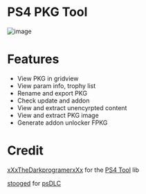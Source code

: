 # PS4 PKG Tool
![image](https://user-images.githubusercontent.com/36906814/65003204-0824e400-d92a-11e9-8eda-9ed3a9687c14.png)

# Features
- View PKG in gridview
- View param info, trophy list
- Rename and export PKG
- Check update and addon
- View and extract unencyrpted content
- View and extract PKG image
- Generate addon unlocker FPKG

# Credit
[xXxTheDarkprogramerxXx](https://github.com/xXxTheDarkprogramerxXx) for the [PS4 Tool](https://github.com/xXxTheDarkprogramerxXx/PS4_Tools) lib

[stooged](https://github.com/stooged) for [psDLC](https://github.com/stooged/psDLC)
